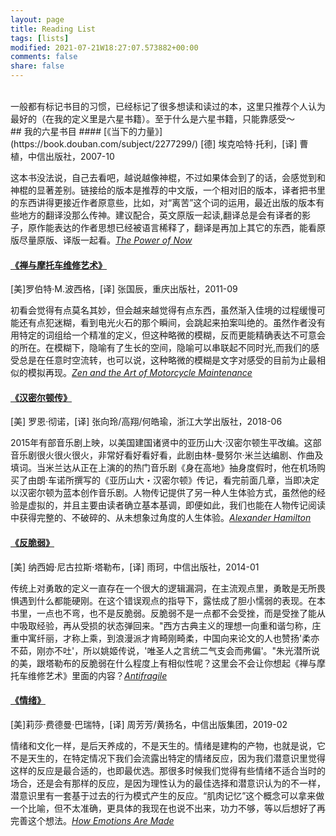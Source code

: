 ```yaml
---
layout: page
title: Reading List
tags: [lists]
modified: 2021-07-21W18:27:07.573882+00:00
comments: false
share: false
---
```

<br />
一般都有标记书目的习惯，已经标记了很多想读和读过的本，这里只推荐个人认为最好的（在我的定义里是六星书籍）。至于什么是六星书籍，只能靠感受～
<br />
## 我的六星书目
#### [《当下的力量》](https://book.douban.com/subject/2277299/)
[德] 埃克哈特·托利，[译] 曹植，中信出版社，2007-10  

这本书没法说，自己去看吧，越说越像神棍，不过如果体会到了的话，会感觉到和神棍的显著差别。链接给的版本是推荐的中文版，一个相对旧的版本，译者把书里的东西讲得更接近作者原意些，比如，对“离苦”这个词的运用，最近出版的版本有些地方的翻译没那么传神。建议配合，英文原版一起读,翻译总是会有译者的影子，原作能表达的作者思想已经被语言稀释了，翻译是再加上其它的东西，能看原版尽量原版、译版一起看。_[The Power of Now](https://book.douban.com/subject/2082251/)_

#### [《禅与摩托车维修艺术》](https://book.douban.com/subject/6811366/)
[美]罗伯特·M.波西格，[译] 张国辰，重庆出版社，2011-09  

初看会觉得有点莫名其妙，但会越来越觉得有点东西，虽然渐入佳境的过程缓慢可能还有点犯迷糊，看到电光火石的那个瞬间，会跳起来拍案叫绝的。虽然作者没有用特定的词组给一个精准的定义，但这种略微的模糊，反而更能精确表达不可意会的所在。在模糊下，隐喻有了生长的空间，隐喻可以串联起不同时光,而我们的感受总是在任意时空流转，也可以说，这种略微的模糊是文字对感受的目前为止最相似的模拟再现。_[Zen and the Art of Motorcycle Maintenance](https://book.douban.com/subject/1478120/)_  

#### [《汉密尔顿传》](https://book.douban.com/subject/27598715/)  
[美] 罗恩·彻诺，[译] 张向玲/高翔/何皓瑜，浙江大学出版社，2018-06  

2015年有部音乐剧上映，以美国建国诸贤中的亚历山大·汉密尔顿生平改编。这部音乐剧很火很火很火，非常好看好看好看，此剧由林-曼努尔·米兰达编剧、作曲及填词。当米兰达从正在上演的的热门音乐剧《身在高地》抽身度假时，他在机场购买了由朗·车诺所撰写的《亚历山大・汉密尔顿》传记，看完前面几章，当即决定以汉密尔顿为蓝本创作音乐剧。人物传记提供了另一种人生体验方式，虽然他的经验是虚拟的，并且主要由读者确立基本基调，即便如此，我们也能在人物传记阅读中获得完整的、不破碎的、从未想象过角度的人生体验。_[Alexander Hamilton](https://book.douban.com/subject/1472836/)_  

#### [《反脆弱》](https://book.douban.com/subject/25782902/)  
[美] 纳西姆·尼古拉斯·塔勒布，[译] 雨珂，中信出版社，2014-01  

传统上对勇敢的定义一直存在一个很大的逻辑漏洞，在主流观点里，勇敢是无所畏惧遇到什么都能硬刚。在这个错误观点的指导下，露怯成了胆小懦弱的表现。在本书里，一点也不弯，也不是反脆弱。反脆弱不是一点都不会受挫，而是受挫了能从中吸取经验，再从受损的状态弹回来。"西方古典主义的理想一向重和谐匀称，庄重中寓纤丽，才称上乘，到浪漫派才肯畸刚畸柔，中国向来论文的人也赞扬'柔亦不茹，刚亦不吐'，所以姚姬传说，'唯圣人之言统二气支会而弗偏'。"朱光潜所说的美，跟塔勒布的反脆弱在什么程度上有相似性呢？这里会不会让你想起《禅与摩托车维修艺术》里面的内容？_[Antifragile](https://book.douban.com/subject/10545758/)_

#### [《情绪》](https://book.douban.com/subject/30443490/)  
[美]莉莎·费德曼·巴瑞特，[译] 周芳芳/黄扬名，中信出版集团，2019-02  

情绪和文化一样，是后天养成的，不是天生的。情绪是建构的产物，也就是说，它不是天生的，在特定情况下我们会流露出特定的情绪反应，因为我们潜意识里觉得这样的反应是最合适的，也即最优选。那很多时候我们觉得有些情绪不适合当时的场合，还是会有那样的反应，是因为理性认为的最佳选择和潜意识认为的不一样，潜意识里有一套基于过去的行为模式产生的反应。“肌肉记忆”这个概念可以拿来做一个比喻，但不太准确，更具体的我现在也说不出来，功力不够，等以后想好了再完善这个想法。_[How Emotions Are Made](https://book.douban.com/subject/26816436/)_
